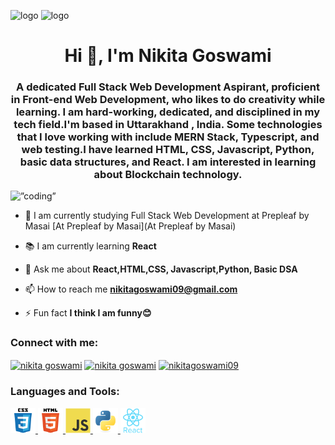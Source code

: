 ![logo](https://encrypted-tbn0.gstatic.com/images?q=tbn:ANd9GcQb7Hcvo6fWYwB9s1NsAY3kEtwSZ1n3fewnng&usqp=CAU)
![logo](https://encrypted-tbn0.gstatic.com/images?q=tbn:ANd9GcR43EbdKgapi903odRkBsQw9jCEBfh2iBi6wlZY5RnI7mQ_9DF9ywnfgLzqE8M_H-Y9iKg&usqp=CAU)
<h1 align="center">Hi 👋, I'm Nikita Goswami</h1>
<h3 align="center">A dedicated Full Stack Web Development Aspirant, proficient in Front-end Web Development, who likes to do creativity while learning. I am hard-working, dedicated, and disciplined in my tech field.I'm based in Uttarakhand , India. Some technologies that I love working with include MERN Stack, Typescript, and web testing.I have learned HTML, CSS, Javascript, Python, basic data structures, and React. I am interested in learning about Blockchain technology.</h3>
<img align=”right” alt=”coding” width=”400” src=https://encrypted-tbn0.gstatic.com/images?q=tbn:ANd9GcTJsKZVppBhshJBN6_RHp9luylwz4eQO4I8Tg&usqp=CAU>

- 🏫 I am currently studying Full Stack Web Development at Prepleaf by Masai [At Prepleaf by Masai](At Prepleaf by Masai)

- 📚 I am currently learning **React**

- 💬 Ask me about **React,HTML,CSS, Javascript,Python, Basic DSA**

- 📫 How to reach me **nikitagoswami09@gmail.com**

- ⚡ Fun fact **I think I am funny😊**

<h3 align="left">Connect with me:</h3>
<p align="left">
<a href="https://linkedin.com/in/nikita goswami" target="blank"><img align="center" src="https://raw.githubusercontent.com/rahuldkjain/github-profile-readme-generator/master/src/images/icons/Social/linked-in-alt.svg" alt="nikita goswami" height="30" width="40" /></a>
<a href="https://fb.com/nikita goswami" target="blank"><img align="center" src="https://raw.githubusercontent.com/rahuldkjain/github-profile-readme-generator/master/src/images/icons/Social/facebook.svg" alt="nikita goswami" height="30" width="40" /></a>
<a href="https://instagram.com/nikitagoswami09" target="blank"><img align="center" src="https://raw.githubusercontent.com/rahuldkjain/github-profile-readme-generator/master/src/images/icons/Social/instagram.svg" alt="nikitagoswami09" height="30" width="40" /></a>
</p>

<h3 align="left">Languages and Tools:</h3>
<p align="left"> <a href="https://www.w3schools.com/css/" target="_blank" rel="noreferrer"> <img src="https://raw.githubusercontent.com/devicons/devicon/master/icons/css3/css3-original-wordmark.svg" alt="css3" width="40" height="40"/> </a> <a href="https://www.w3.org/html/" target="_blank" rel="noreferrer"> <img src="https://raw.githubusercontent.com/devicons/devicon/master/icons/html5/html5-original-wordmark.svg" alt="html5" width="40" height="40"/> </a> <a href="https://developer.mozilla.org/en-US/docs/Web/JavaScript" target="_blank" rel="noreferrer"> <img src="https://raw.githubusercontent.com/devicons/devicon/master/icons/javascript/javascript-original.svg" alt="javascript" width="40" height="40"/> </a> <a href="https://www.python.org" target="_blank" rel="noreferrer"> <img src="https://raw.githubusercontent.com/devicons/devicon/master/icons/python/python-original.svg" alt="python" width="40" height="40"/> </a> <a href="https://reactjs.org/" target="_blank" rel="noreferrer"> <img src="https://raw.githubusercontent.com/devicons/devicon/master/icons/react/react-original-wordmark.svg" alt="react" width="40" height="40"/> </a> </p>


